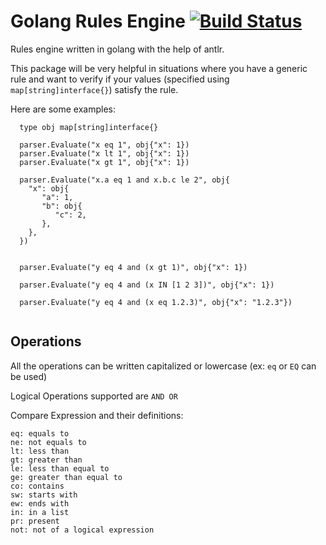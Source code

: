 # Golang Rules Engine  [![Build Status][ci-img]][ci]
Rules engine written in golang with the help of antlr.

This package will be very helpful in situations where you have a generic rule and want to verify if your values (specified using `map[string]interface{}`) satisfy the rule. 


Here are some examples:

```
  type obj map[string]interface{}
  
  parser.Evaluate("x eq 1", obj{"x": 1})
  parser.Evaluate("x lt 1", obj{"x": 1})
  parser.Evaluate("x gt 1", obj{"x": 1})
  
  parser.Evaluate("x.a eq 1 and x.b.c le 2", obj{
    "x": obj{
       "a": 1,
       "b": obj{
          "c": 2,
       },
    },
  })
  

  parser.Evaluate("y eq 4 and (x gt 1)", obj{"x": 1})

  parser.Evaluate("y eq 4 and (x IN [1 2 3])", obj{"x": 1})

  parser.Evaluate("y eq 4 and (x eq 1.2.3)", obj{"x": "1.2.3"})
  
```

## Operations
All the operations can be written capitalized or lowercase (ex: `eq` or `EQ` can be used)

Logical Operations supported are `AND OR`

Compare Expression and their definitions:
```
eq: equals to 
ne: not equals to
lt: less than 
gt: greater than
le: less than equal to
ge: greater than equal to 
co: contains 
sw: starts with 
ew: ends with
in: in a list
pr: present
not: not of a logical expression
```

[ci-img]: https://api.travis-ci.org/nikunjy/rules.svg?branch=master
[ci]: https://travis-ci.org/nikunjy/rules
